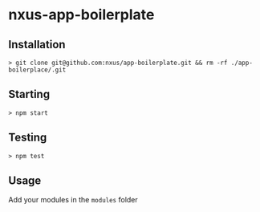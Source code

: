 # nxus-app-boilerplate

## Installation

	> git clone git@github.com:nxus/app-boilerplate.git && rm -rf ./app-boilerplace/.git

## Starting

	> npm start

## Testing

	> npm test

## Usage

Add your modules in the `modules` folder
